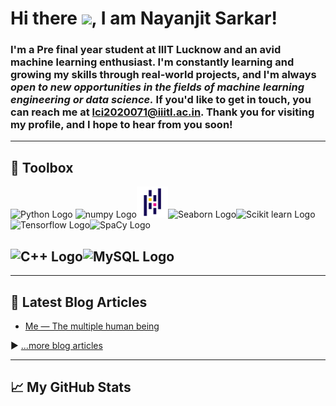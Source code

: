 
# Hi there <img src="https://raw.githubusercontent.com/MartinHeinz/MartinHeinz/master/wave.gif" width="30px">, I am Nayanjit Sarkar!

### I'm a Pre final year student at IIIT Lucknow and an avid machine learning enthusiast. I'm constantly learning and growing my skills through real-world projects, and I'm always *open to new opportunities in the fields of machine learning engineering or data science.* If you'd like to get in touch, you can reach me at lci2020071@iiitl.ac.in. Thank you for visiting my profile, and I hope to hear from you soon!

---
## 🧰 Toolbox

<img src="https://cdn.worldvectorlogo.com/logos/python-5.svg" alt="Python Logo" width="50" height="50"/> <img src="https://cdn.worldvectorlogo.com/logos/numpy-1.svg" alt="numpy Logo" width="50" height="50"/><img src="https://raw.githubusercontent.com/devicons/devicon/1119b9f84c0290e0f0b38982099a2bd027a48bf1/icons/pandas/pandas-original.svg" alt="pandas Logo" width="50" height="50"/><img src="https://seeklogo.com/images/S/seaborn-logo-244EB2DEC5-seeklogo.com.png" alt="Seaborn Logo" width="50" height="50"/><img src="https://upload.wikimedia.org/wikipedia/commons/0/05/Scikit_learn_logo_small.svg" alt="Scikit learn Logo" width="50" height="50"/><img src="https://upload.wikimedia.org/wikipedia/commons/thumb/2/2d/Tensorflow_logo.svg/173px-Tensorflow_logo.svg.png?20170429160244" alt="Tensorflow Logo" width="50" height="50"/><img src="https://upload.wikimedia.org/wikipedia/commons/thumb/8/88/SpaCy_logo.svg/768px-SpaCy_logo.svg.png?20161218210724" alt="SpaCy Logo" width="50" height="50"/>

<img src="https://cdn.worldvectorlogo.com/logos/c.svg" alt="C++ Logo" width="50" height="50"/><img src="https://cdn.worldvectorlogo.com/logos/mysql-6.svg" alt="MySQL Logo" width="50" height="50"/>
---

---

## 📘 Latest Blog Articles

<!-- BLOG-POST-LIST:START -->
<!-- BLOG-POST-LIST:END -->
- [Me — The multiple human being](https://medium.com/@nayan.j/me-the-multiple-human-being-da4bdb2e878)

▶ [...more blog articles](https://medium.com/@nayan.j)

---

## &#x1f4c8; My GitHub Stats

<!-- [![Top Langs](https://github-readme-stats.vercel.app/api/top-langs/?username=<your_GitHub_username>&hide=java,html,css&theme=radical)](https://github.com/anuraghazra/github-readme-stats)

[![Catalin's GitHub stats](https://github-readme-stats.vercel.app/api?username=<your_GitHub_username>&theme=radical)](https://github.com/anuraghazra/github-readme-stats) -->






<!---
Nayanjit-Sarkar/Nayanjit-Sarkar is a ✨ special ✨ repository because its `README.md` (this file) appears on your GitHub profile.
You can click the Preview link to take a look at your changes.
--->
